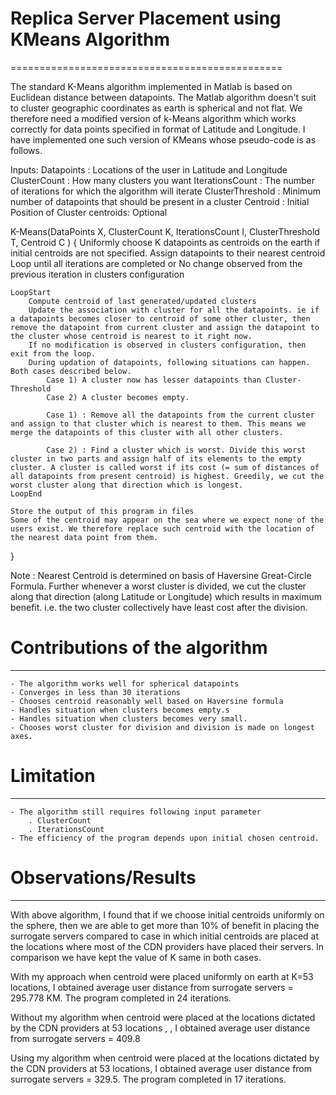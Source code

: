# Replica Server Placement using KMeans Algorithm
===============================================

The standard K-Means algorithm implemented in Matlab is based on Euclidean distance between datapoints. The Matlab algorithm doesn't suit to cluster geographic coordinates as earth is spherical and not flat. We therefore need a modified version of k-Means algorithm which works correctly for data points specified in format of Latitude and Longitude. I have implemented one such version of KMeans whose pseudo-code is as follows. 
 
Inputs: 
Datapoints        : Locations of the user in Latitude and Longitude
ClusterCount  	  : How many clusters you want 
IterationsCount   : The number of iterations for which the algorithm will iterate 
ClusterThreshold  : Minimum number of datapoints that should be present in a cluster 
Centroid  	      : Initial Position of Cluster centroids: Optional 
 

K-Means(DataPoints X, ClusterCount K, IterationsCount I, ClusterThreshold T, Centroid C ) 
{ 
	Uniformly choose K datapoints as centroids on the earth if initial centroids are not specified. 
	Assign datapoints to their nearest centroid
	Loop until all iterations are completed or No change observed from the previous iteration in clusters configuration

	LoopStart 
		Compute centroid of last generated/updated clusters 
		Update the association with cluster for all the datapoints. ie if a datapoints becomes closer to centroid of some other cluster, then remove the datapoint from current cluster and assign the datapoint to the cluster whose centroid is nearest to it right now. 
		If no modification is observed in clusters configuration, then exit from the loop. 
		During updation of datapoints, following situations can happen. Both cases described below.
			Case 1) A cluster now has lesser datapoints than Cluster-Threshold
			Case 2) A cluster becomes empty. 
		
			Case 1) : Remove all the datapoints from the current cluster and assign to that cluster which is nearest to them. This means we merge the datapoints of this cluster with all other clusters. 
 
			Case 2) : Find a cluster which is worst. Divide this worst cluster in two parts and assign half of its elements to the empty cluster. A cluster is called worst if its cost (= sum of distances of all datapoints from present centroid) is highest. Greedily, we cut the worst cluster along that direction which is longest. 
	LoopEnd 
	
	Store the output of this program in files 
	Some of the centroid may appear on the sea where we expect none of the users exist. We therefore replace such centroid with the location of the nearest data point from them. 
} 
 
Note : Nearest Centroid is determined on basis of Haversine Great-Circle Formula. Further whenever a worst cluster is divided, we cut the cluster along that direction (along Latitude or Longitude) which results in maximum benefit. i.e. the two cluster collectively have least cost after the division. 
 
# Contributions of the algorithm 
-------------------------------
	- The algorithm works well for spherical datapoints 
	- Converges in less than 30 iterations 
	- Chooses centroid reasonably well based on Haversine formula 
	- Handles situation when clusters becomes empty.s 
	- Handles situation when clusters becomes very small. 
	- Chooses worst cluster for division and division is made on longest axes. 

# Limitation  
-------------------------------
	- The algorithm still requires following input parameter  
		. ClusterCount 
		. IterationsCount 
	- The efficiency of the program depends upon initial chosen centroid. 

# Observations/Results
-------------------------------
With above algorithm, I found that if we choose initial centroids uniformly on the sphere, then we are able to get more than 10% of benefit in placing the surrogate servers compared to case in which initial centroids are placed at the locations where most of the CDN providers have placed their servers. In comparison we have kept the value of K same in both cases. 
 
With my approach when centroid were placed uniformly on earth at K=53 locations, I obtained average user distance from surrogate servers = 295.778 KM. The program completed in 24 iterations. 

Without  my algorithm when centroid were placed at the locations dictated by the CDN providers at 53 locations , , I obtained average user distance from surrogate servers = 409.8 

Using my algorithm when centroid were placed at the locations dictated by the CDN providers at 53 locations, I obtained average user distance from surrogate servers = 329.5. The program completed in 17 iterations. 
 
 
 
